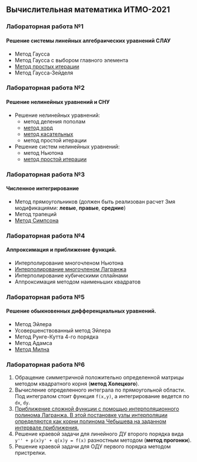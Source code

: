 ## Вычислительная математика ИТМО-2021

### Лабораторная работа №1
#### Решение системы линейных алгебраических уравнений СЛАУ

-   Метод Гаусса
-   Метод Гаусса с выбором главного элемента
-  [Метод простых итерации](/lab1-jacobi-iterations-method)
-   Метод Гаусса-Зейделя

### Лабораторная работа №2
#### Решение нелинейных уравнений и СНУ

-   Решение нелинейных уравнений:
    -  метод деления пополам
    -  [метод хорд](/lab2-simple-iteration-method)
    -  [метод касательных](/lab2-simple-iteration-method)
    -  метод простой итерации
-   Решение систем нелинейных уравнений:
    -  метод Ньютона
    -  [метод простой итерации](/lab2-simple-iteration-method)

### Лабораторная работа №3
#### Численное интегрирование

-  Метод прямоугольников (должен быть реализован расчет 3мя модификациями: **левые**, **правые**, **средние**)
-  Метод трапеций
-  [Метод Симпсона](/lab3-simpson-method)

### Лабораторная работа №4
#### Аппроксимация и приближение функций.

-  Интерполирование многочленом Ньютона
-  [Интерполирование многочленом Лагранжа](/lab4-lagrange-polynomial)
-  Интерполирование кубическими сплайнами
-  Аппроксимация методом наименьших квадратов

### Лабораторная работа №5
#### Решение обыкновенных дифференциальных уравнений.

-  Метод Эйлера
-  Усовершенствованный метод Эйлера
-  Метод Рунге-Кутта 4-го порядка
-  Метод Адамса
-  [Метод Милна](/lab5-milne-method)

### Лабораторная работа №6

1)  Обращение симметричной положительно определенной матрицы методом квадратного корня (**метод Холецкого**).
2)  Вычисление определенного интеграла по прямоугольной области. Под интегралом стоит функция `f(x,y)`, а интегрирование ведется по `dx`, `dy`.
3) [Приближение сложной функции с помощью интерполяционного полинома Лагранжа.
   В этой постановке узлы интерполяции определяются как корни полинома Чебышева на заданном интервале приближения.](/lab6-chebyshev-method)
4)  Решение краевой задачи для линейного ДУ второго порядка вида `y'' + p(x)y' + q(x)y = f(x)` разностным методом (**метод прогонки**).
5)  Решение краевой задачи для ОДУ первого порядка методом пристрелки.
